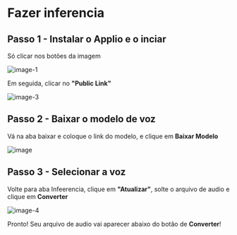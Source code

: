 # **Fazer inferencia**

## Passo 1 - Instalar o Applio e o inciar
Só clicar nos botões da imagem

![image-1](https://github.com/user-attachments/assets/2eb794ee-af73-4ce3-837f-1dd70979bd81)

Em seguida, clicar no **"Public Link"**

![image-3](https://github.com/user-attachments/assets/a8bbc9ca-0fdb-469d-b98c-f100208f3f54)

## Passo 2 - Baixar o modelo de voz

Vá na aba baixar e coloque o link do modelo, e clique em **Baixar Modelo**

![image](https://github.com/user-attachments/assets/e52aefac-548d-4f09-a84e-8d3d6a397800)

## Passo 3 - Selecionar a voz

Volte para aba Infeerencia, clique em **"Atualizar"**, solte o arquivo de audio e clique em **Converter**

![image-4](https://github.com/user-attachments/assets/151fc317-40d6-46b9-8c8e-3ccf43e9ad62)

Pronto! Seu arquivo de audio vai aparecer abaixo do botão de **Converter**!
